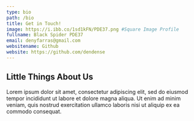 ```yaml
---
type: bio
path: /bio
title: Get in Touch!
image: https://i.ibb.co/1sd1kFN/PDE37.png #Square Image Profile
fullname: Black Spider PDE37
email: denyfarras@gmail.com
websitename: Github
website: https://github.com/dendense
---
```


## Little Things About Us

Lorem ipsum dolor sit amet, consectetur adipiscing elit, sed do eiusmod tempor incididunt ut labore et dolore magna aliqua. Ut enim ad minim veniam, quis nostrud exercitation ullamco laboris nisi ut aliquip ex ea commodo consequat.
